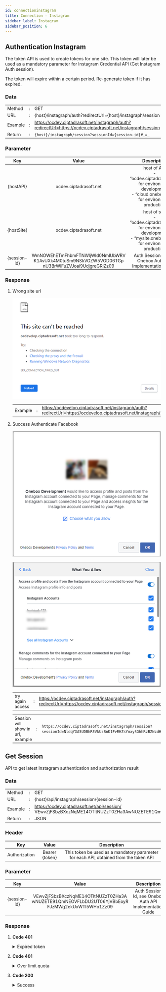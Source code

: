 ```yaml
---
id: connectioninstagram
title: Connection - Instagram
sidebar_label: Instagram
sidebar_position: 6
---
```


## Authentication Instagram

The token API is used to create tokens for one site. This token will later be used as a mandatory parameter for Instagram Credential API (Get Instagram Auth session).

The token will expire within a certain period. Re-generate token if it has expired.

### Data

|         |     |                                                                                                              |
| ------- | --- | ------------------------------------------------------------------------------------------------------------ |
| Method  | :   | GET                                                                                                          |
| URL     | :   | {host}/instagraph/auth?redirectUrl={host}/instagraph/session                                                 |
| Example | :   | https://ocdev.ciptadrasoft.net/instagraph/auth?redirectUrl=https://ocdev.ciptadrasoft.net/instagraph/session |
| Return  | :   | `{host}/instagraph/session?sessionId={session-id}#_=_`                                                       |

### Parameter

|     Key      |                                                 Value                                                  |                                                           Description                                                            |
| :----------: | :----------------------------------------------------------------------------------------------------: | :------------------------------------------------------------------------------------------------------------------------------: |
|  {hostAPI}   |                                         ocdev.ciptadrasoft.net                                         |  host of API<br/> - “ocdev.ciptadrasoft.net” for environment development<br/> - “cloud.onebox.co.id” for environment production  |
|  {hostSite}  |                                         ocdev.ciptadrasoft.net                                         | host of site<br/> - “ocdev.ciptadrasoft.net” for environment development<br/> - “mysite.onebox.co.id” for environment production |
| {session-id} | WmNOWEhETmFhbmFTNWljWld0NmlUbWRV<br/>K1AvUXk4M0tuSm9NSkVGZW5VOD06TGp<br/>nU3BrWlFuZVJoai9UdjgreGRiZz09 |                                    Auth Session Id, see Onebox Auth API Implementation Guide                                     |

### Response

1. Wrong site url

   ![alt text](../img/Picture4.png)

   |         |     |                                                                                                                      |
   | ------- | --- | -------------------------------------------------------------------------------------------------------------------- |
   | Example | :   | https://ocdevelop.ciptadrasoft.net/instagraph/auth?redirectUrl=https://ocdevelop.ciptadrasoft.net/instagraph/session |

1. Success Authenticate Facebook

   ![alt text](../img/Picture5.png)

   ![alt text](../img/Picture6.png)

   |                  |     |                                                                                                              |
   | ---------------- | --- | ------------------------------------------------------------------------------------------------------------ |
   | try again access | :   | https://ocdev.ciptadrasoft.net/instagraph/auth?redirectUrl=https://ocdev.ciptadrasoft.net/instagraph/session |

   |                                   |     |                                                                                                                                                                |
   | --------------------------------- | --- | -------------------------------------------------------------------------------------------------------------------------------------------------------------- |
   | Session will show in url, example | :   | `https://ocdev.ciptadrasoft.net/instagraph/session?sessionId=NldqYXA5UDBhREVkUzBnK1FvRHZsYmxySGhhRzBZNzdHOWVncG5vci8ycz06TENUQmRqdEI2azJqSmFhUDRQWFNGQT09#_=_` |

## Get Session

API to get latest Instagram authentication and authorization result

### Data

|         |     |                                                                                                                                          |
| ------- | --- | ---------------------------------------------------------------------------------------------------------------------------------------- |
| Method  | :   | GET                                                                                                                                      |
| URL     | :   | {host}/api/instagraph/session/{session-id}                                                                                               |
| Example | :   | https://ocdev.ciptadrasoft.net/api/session/ VEwvZjFSbzBXczNqME14OTltNUZzT0ZHa3AwNUZETE91QmNEOVFLbDU2UT06YjVBbEoyRFJzMWg2ekUxWTl5WHo1Zz09 |
| Return  | :   | JSON                                                                                                                                     |

### Header

|      Key      |     Value      |                                      Description                                      |
| :-----------: | :------------: | :-----------------------------------------------------------------------------------: |
| Authorization | Bearer {token} | This token be used as a mandatory parameter for each API, obtained from the token API |

### Parameter

|     Key      |                                                 Value                                                  |                        Description                        |
| :----------: | :----------------------------------------------------------------------------------------------------: | :-------------------------------------------------------: |
| {session-id} | VEwvZjFSbzBXczNqME14OTltNUZzT0ZHa3A<br/>wNUZETE91QmNEOVFLbDU2UT06YjVBbEoyR<br/>FJzMWg2ekUxWTl5WHo1Zz09 | Auth Session Id, see Onebox Auth API Implementation Guide |

### Response

1. **Code 401**

    <details><summary>Expired token</summary><p>

   ```jsx title="Body"
   {
   	"_meta": {
   			"status": "ERROR",
   			"count": 1
   	},
   	"records": {
   			"errorCode": 401,
   			"userMessage": "Expired token",
   			"devMessage": null,
   			"more": null,
   			"applicationCode": null
   	}
   }
   ```

  </p></details>

2. **Code 401**

    <details><summary>Over limit quota</summary><p>

   ```jsx title="Body"
   {
   	"_meta": {
   			"status": "ERROR",
   			"count": 1
   	},
   	"records": {
   			"errorCode": 401,
               "userMessage": "time limit reached please try again tomorrow at 18:00 - 06:00",
               "devMessage": "",
   			"more": null,
   			"applicationCode": ""
   	}
   }
   ```

  </p></details>

3. **Code 200**

    <details><summary>Success</summary><p>

   ```jsx title="Body"
   {
    "session": "6Wjap9P0aDEdS0g+QoDvlblrHhaG0Y77G9egpnor/2s=:LCTBdjtB6k2jJaaP4PXSFA==",
    "profile": {
        "name": "Ovan Donnovan",
        "id": "508654789659284"
    },
    "token": "EAAG73PZBL8q4BAOIp0ZCfikakMfqFRLSFiM6XeZC3Gl9COAHY2fMwCRGTQHtnBecWsdsTNjzoj11HUNc9GJy29JgGgY1kPUf6gRslqXiy8aA72RFZBwkY82OIHSPXieZCzBwqtrwnlN1XdM4qdErkBSKcljSdt3u14ZCC5Pw1cTQZDZD",
    "accounts": [
       {
            "instagram_business_account": {
                "id": "17841439754602482",
                "name": "trycloudy",
                "username": "trycloudy123"
            },
            "access_token": "EAAG73PZBL8q4BAHk1ThnJR37MM78AJRPK1E0KUweSaqqay8vTZA5YCKIsZBIRPUJZBDUp23eerFskmuaqZBIDJQtQOLicMdnZCIcJxbTnDil1cfD641hb4GyHovG6wXFK3qhChlb3WQTIxWOO7qfQUHGk4BDaHoo5ZBkS8v0KpyMn0ivclifvha",
            "name": "TryalCloudy03",
            "id": "241794770143249",
            "instagram_accounts": [
                {
                    "id": "4887037594655873",
                    "username": "trycloudy123",
                    "has_profile_picture": false,
                    "profile_pic": "https://instagram.fbey4-1.fna.fbcdn.net/v/t51.2885-19/44884218_345707102882519_2446069589734326272_n.jpg?_nc_ht=instagram.fbey4-1.fna.fbcdn.net&_nc_ohc=Fe1q9bkeIbAAX8VASVz&oh=65222cd640f02793a735bfb759df53f8&oe=5F7E760F&ig_cache_key=YW5vbnltb3VzX3Byb2ZpbGVfcGlj.2"
                }
            ]
        }
    ]
   }
   ```

  </p></details>
